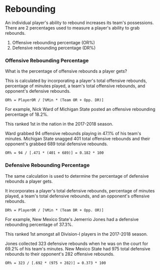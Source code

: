 # Rebounding

An individual player's ability to rebound increases its team's possessions. There are 2 percentages used to measure a player's ability to grab rebounds.

1. Offensive rebounding percentage \(OR%\)
2. Defensive rebounding percentage \(DR%\)

### Offensive Rebounding Percentage

What is the percentage of offensive rebounds a player gets?

This is calculated by incorporating a player's total offensive rebounds, percentage of minutes played, a team's total offensive rebounds, and opponent's defensive rebounds.

`OR% = PlayerOR / [%Min * (Team OR + Opp. DR)]`

For example, Nick Ward of Michigan State posted an offensive rebounding percentage of 18.2%.

This ranked 1st in the nation in the 2017-2018 season.

Ward grabbed 94 offensive rebounds playing in 47.1% of his team's minutes. Michigan State snagged 401 total offensive rebounds and their opponent's grabbed 689 total defensive rebounds.

`OR% = 94 / [.471 * (401 + 689)] = 0.182 * 100`

### Defensive Rebounding Percentage

The same calculation is used to determine the percentage of defensive rebounds a player gets.

It incorporates a player's total defensive rebounds, percentage of minutes played, a team's total defensive rebounds, and an opponent's offensive rebounds.

`DR% = PlayerOR / [%Min * (Team DR + Opp. OR)]`

For example, New Mexico State's Jemerrio Jones had a defensive rebounding percentage of 37.3%.

This ranked 1st amongst all Division-I players in the 2017-2018 season.

Jones collected 323 defensive rebounds when he was on the court for 69.2% of his team's minutes. New Mexico State had 975 total defensive rebounds to their opponent's 282 offensive rebounds.

`OR% = 323 / [.692 * (975 + 282)] = 0.373 * 100`

